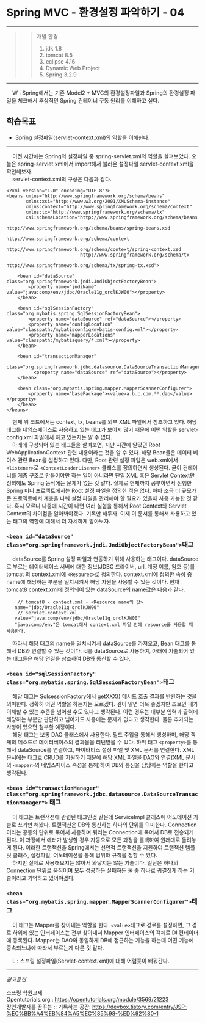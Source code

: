 # Spring MVC - 환경설정 파악하기 - 04

<hr/>

>>개발 환경
>>1. jdk 1.8
>>2. tomcat 8.5
>>3. eclipse 4.16
>>4. Dynamic Web Project
>>5. Spring 3.2.9

<hr/>

&nbsp;&nbsp;&nbsp;&nbsp;W : Spring에서는 기존 Model2 + MVC의 환경설정파일과 Spring의 환경설정 파일을 체크해서 추상적인 Spring 컨테이너 구동 원리를 이해하고 싶다.

## 학습목표
- Spring 설정파일(servlet-context.xml)의 역할을 이해한다.
<hr/>

&nbsp;&nbsp;&nbsp;&nbsp;이전 시간에는 Spring의 설정파일 중 spring-servlet.xml의 역할을 살펴보았다. 오늘은 spring-servlet.xml에서 import해서 불러온 설정파일 servlet-context.xml을 확인해보자.  
&nbsp;&nbsp;&nbsp;&nbsp;servlet-context.xml의 구성은 다음과 같다.

```
<?xml version="1.0" encoding="UTF-8"?>
<beans xmlns="http://www.springframework.org/schema/beans"
	   xmlns:xsi="http://www.w3.org/2001/XMLSchema-instance"
	   xmlns:context="http://www.springframework.org/schema/context"
	   xmlns:tx="http://www.springframework.org/schema/tx"
	   xsi:schemaLocation="http://www.springframework.org/schema/beans 
	   					   http://www.springframework.org/schema/beans/spring-beans.xsd
						   http://www.springframework.org/schema/context 
						   http://www.springframework.org/schema/context/spring-context.xsd
						   http://www.springframework.org/schema/tx 
						   http://www.springframework.org/schema/tx/spring-tx.xsd">

	<bean id="dataSource" class="org.springframework.jndi.JndiObjectFactoryBean">
		<property name="jndiName" value="java:comp/env/jdbc/Oracle11g_orclKJW00"></property>	
	</bean>
	
 	<bean id="sqlSessionFactory" class="org.mybatis.spring.SqlSessionFactoryBean">	
		<property name="dataSource" ref="dataSource"></property>
		<property name="configLocation" value="classpath:/mybatisconfig/mybatis-config.xml"></property>
		<property name="mapperLocations" value="classpath:/mybatisquery/*.xml"></property>				
 	</bean>
	
	<bean id="transactionManager" 
		  class="org.springframework.jdbc.datasource.DataSourceTransactionManager">
		  <property name="dataSource" ref="dataSource"></property>
	</bean>

	<bean class="org.mybatis.spring.mapper.MapperScannerConfigurer">
		<property name="basePackage"><value>a.b.c.com.**.dao</value></property>	
	</bean>	
</beans>
```

&nbsp;&nbsp;&nbsp;&nbsp;현재 위 코드에서는 context, tx, beans를 외부 XML 파일에서 참조하고 있다. 해당 태그를 네임스페이스로 사용하고 있는 태그가 보이지 않기 때문에 어떤 역할을 servlet-config.xml 파일에서 하고 있는지는 알 수 없다.   
&nbsp;&nbsp;&nbsp;&nbsp;아래에 구성되어 있는 태그들을 살펴보면, 지난 시간에 알았던 Root WebApplicationContext 관련 내용이라는 것을 알 수 있다. 해당 Bean들은 데이터 베이스 관련 Bean을 설정하고 있다. 다만, Root 관련 설정 파일은 web.xml에서 `<listener>`로 `<ContextLoaderLisener>` 클래스를 정의하면서 생성된다. 굳이 컨테이너를 게층 구조로 만들어야만 하는 일이 아니라면 단일 XML 혹은 Servlet Context만 정의해도 Spring 동작에는 문제가 없는 것 같다. 실제로 현재까지 공부하면서 진행한 Spring 미니 프로젝트에서는 Root 설정 파일을 정의한 적은 없다. 아마 조금 더 규모가 큰 프로젝트에서 계층을 나눠 설정 파일을 관리해야 할 필요가 있을때 사용 가능한 것 같다. 혹시 모르니 나중에 시간이 나면 여러 실험을 통해서 Root Context와 Servlet Context의 차이점을 알아봐야겠다. 기록만 해두자.
이제 이 문서를 통해서 사용하고 있는 태그의 역할에 대해서 더 자세하게 알아보자.

### `<bean id="dataSource" class="org.springframework.jndi.JndiObjectFactoryBean">`태그  
&nbsp;&nbsp;&nbsp;&nbsp;dataSource를 Spring 설정 파일과 연동하기 위해 사용하는 태그이다. dataSource로 부르는 데이터베이스 서버에 대한 정보(JDBC 드라이버, url, 계정 이름, 암호 등)를 tomcat 의 context.xml에 `<Resourec>`로 정의한다. context.xml에 정의한 속성 중 name에 해당하는 부분을 일치시켜서 해당 자원을 사용할 수 있는 것이다. 현재 tomcat8 context.xml에 정의되어 있는 dataSource의 name값은 다음과 같다.

```
    // tomcat8 - context.xml - <Resource name의 값>
   name="jdbc/Oracle11g_orclKJW00"
    // servlet-context.xml 
   value="java:comp/env/jdbc/Oracle11g_orclKJW00"
   "java:comp/env"은 tomcat에서 context.xml 파일 안에 resource를 사용할 때 사용한다. 

```
&nbsp;&nbsp;&nbsp;&nbsp;따라서 해당 태그의 name을 일치시켜서 dataSource를 가져오고, Bean 태그를 통해서 DB와 연결할 수 있는 것이다. id를 dataSource로 사용하여, 아래에 기술되어 있는 태그들은 해당 연결을 참조하여 DB와 통신할 수 있다.

### `<bean id="sqlSessionFactory" class="org.mybatis.spring.SqlSessionFactoryBean">`태그  
&nbsp;&nbsp;&nbsp;&nbsp;해당 태그는 SqlsessionFactory에서 getXXX() 메서드 호출 결과를 반환하는 것을 의미한다. 정확히 어떤 역할을 하는지는 모르겠다. 깊이 알면 더욱 좋겠지만 초보인 내가 이해할 수 있는 수준을 넘어설 수도 있다고 생각된다. 이런 경우는 대부분 입력과 출력에 해당하는 부분만 판단하고 넘어가도 사용에는 문제가 없다고 생각한다. 물론 추가되는 사항이 있으면 첨부할 예정이다.  
&nbsp;&nbsp;&nbsp;&nbsp;해당 태그는 보통 DAO 클래스에서 사용한다. 필드 주입을 통해서 생성하며, 해당 객체의 메소드로 데이터베이스의 결과물을 리턴받을 수 있다. 하위 태그 `<property>`를 통해서 dataSource를 연결하고, 마이바티스 설정 파일 및 XML 문서를 연결한다. XML 문서에는 태그로 CRUD를 지원하기 때문에 해당 XML 파일을 DAO와 연결(XML 문서의 `<mapper>`의 네임스페이스 속성을 통해)하여 DB와 통신을 담당하는 역할을 한다고 생각된다.

### `<bean id="transactionManager" class="org.springframework.jdbc.datasource.DataSourceTransactionManager">` 태그
&nbsp;&nbsp;&nbsp;&nbsp;이 태그는 트랜잭션에 관련된 태그인것 같은데 ServiceImpl 클래스에 어노테이션 기술로 쓰기만 해봤다. 트랜잭션은 DB와 통신하는 하나의 단위를 의미한다. Connection 이라는 공통의 단위로 묶어서 사용하며 쿼리는 Connection에 묶어서 DB로 전송되게 된다. 이 과정에서 에러가 발생할 경우 자동으로 모든 과정을 롤백하여 원래대로 돌려놓게 된다. 이러한 트랜잭션을 Spring에서는 선언적 트랜잭션을 지원하여 트랜잭션 템플릿 클래스, 설정파일, 어노테이션을 통해 범위와 규칙을 정할 수 있다.  
&nbsp;&nbsp;&nbsp;&nbsp;하지만 실제로 사용해보지는 않아서 와닿지는 않는 기술이다. 일단은 하나의 Connection 단위로 움직이며 모두 성공하든 실패하든 둘 중 하나로 귀결짓게 하는 기술이라고 기억하고 있어야겠다.

### `<bean class="org.mybatis.spring.mapper.MapperScannerConfigurer">`태그
&nbsp;&nbsp;&nbsp;&nbsp;이 태그는 Mapper를 찾아내는 역할을 한다. `<value>`태그로 경로를 설정하면, 그 경로 하위에 있는 인터페이스는 전부 찾아내서 Mapper 인터페이스의 객체로 DI 컨테이너에 등록된다. Mapper는 DAO와 동일하게 DB에 접근하는 기능을 하는데 어떤 기능에 종속되느냐에 따라서 부르는게 다른 것 같다.


&nbsp;&nbsp;&nbsp;&nbsp;L : 스프링 설정파일(Servlet-context.xml)에 대해 어렴풋이 배워간다.

<hr/>

_참고문헌_

스프링 학원교재  
Opentutorials.org : <https://opentutorials.org/module/3569/21223>  
장인개발자를 꿈꾸는 :: 기록하는 공간: <https://devbox.tistory.com/entry/JSP-%EC%BB%A4%EB%84%A5%EC%85%98-%ED%92%80-1>  

